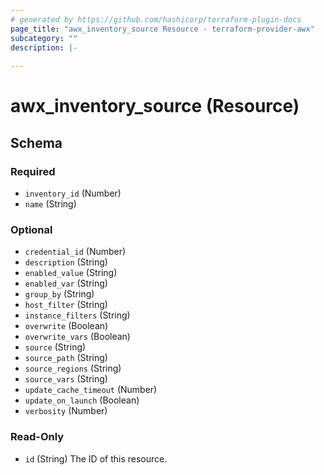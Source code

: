 ```yaml
---
# generated by https://github.com/hashicorp/terraform-plugin-docs
page_title: "awx_inventory_source Resource - terraform-provider-awx"
subcategory: ""
description: |-
  
---
```


# awx_inventory_source (Resource)





<!-- schema generated by tfplugindocs -->
## Schema

### Required

- `inventory_id` (Number)
- `name` (String)

### Optional

- `credential_id` (Number)
- `description` (String)
- `enabled_value` (String)
- `enabled_var` (String)
- `group_by` (String)
- `host_filter` (String)
- `instance_filters` (String)
- `overwrite` (Boolean)
- `overwrite_vars` (Boolean)
- `source` (String)
- `source_path` (String)
- `source_regions` (String)
- `source_vars` (String)
- `update_cache_timeout` (Number)
- `update_on_launch` (Boolean)
- `verbosity` (Number)

### Read-Only

- `id` (String) The ID of this resource.
